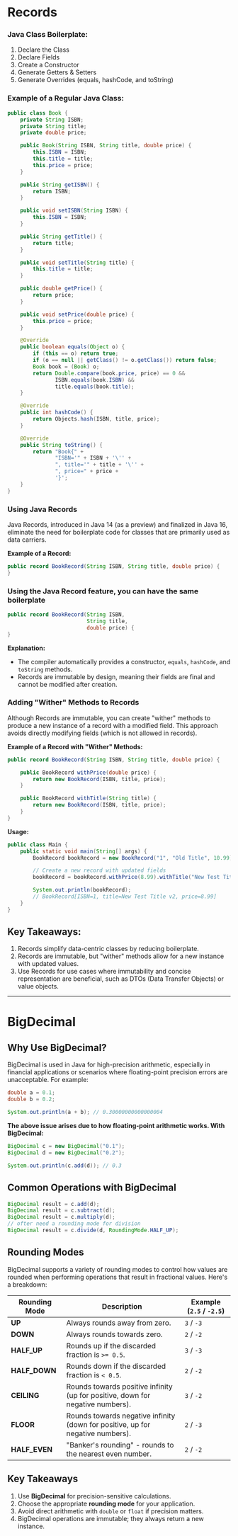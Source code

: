 # Records

### Java Class Boilerplate:
1. Declare the Class
2. Declare Fields
3. Create a Constructor
4. Generate Getters & Setters
5. Generate Overrides (equals, hashCode, and toString)

### Example of a Regular Java Class:
```java
public class Book {
    private String ISBN;
    private String title;
    private double price;

    public Book(String ISBN, String title, double price) {
        this.ISBN = ISBN;
        this.title = title;
        this.price = price;
    }

    public String getISBN() {
        return ISBN;
    }

    public void setISBN(String ISBN) {
        this.ISBN = ISBN;
    }

    public String getTitle() {
        return title;
    }

    public void setTitle(String title) {
        this.title = title;
    }

    public double getPrice() {
        return price;
    }

    public void setPrice(double price) {
        this.price = price;
    }

    @Override
    public boolean equals(Object o) {
        if (this == o) return true;
        if (o == null || getClass() != o.getClass()) return false;
        Book book = (Book) o;
        return Double.compare(book.price, price) == 0 &&
               ISBN.equals(book.ISBN) &&
               title.equals(book.title);
    }

    @Override
    public int hashCode() {
        return Objects.hash(ISBN, title, price);
    }

    @Override
    public String toString() {
        return "Book{" +
               "ISBN='" + ISBN + '\'' +
               ", title='" + title + '\'' +
               ", price=" + price +
               '}';
    }
}

```
### Using Java Records
Java Records, introduced in Java 14 (as a preview) and finalized in Java 16, eliminate the need for boilerplate code for classes that are primarily used as data carriers.

**Example of a Record:**
```java
public record BookRecord(String ISBN, String title, double price) {
}
```

### Using the Java Record feature, you can have the same boilerplate
```java
public record BookRecord(String ISBN,
                         String title,
                         double price) {
}
```
**Explanation:**

- The compiler automatically provides a constructor, `equals`, `hashCode`, and `toString` methods.
- Records are immutable by design, meaning their fields are final and cannot be modified after creation.

### Adding "Wither" Methods to Records
Although Records are immutable, you can create "wither" methods to produce a new instance of a record with a modified field. This approach avoids directly modifying fields (which is not allowed in records).

**Example of a Record with "Wither" Methods:**
```java
public record BookRecord(String ISBN, String title, double price) {

    public BookRecord withPrice(double price) {
        return new BookRecord(ISBN, title, price);
    }

    public BookRecord withTitle(String title) {
        return new BookRecord(ISBN, title, price);
    }
}
```
**Usage:**
```java
public class Main {
    public static void main(String[] args) {
        BookRecord bookRecord = new BookRecord("1", "Old Title", 10.99);

        // Create a new record with updated fields
        bookRecord = bookRecord.withPrice(8.99).withTitle("New Test Title v2");

        System.out.println(bookRecord); 
        // BookRecord[ISBN=1, title=New Test Title v2, price=8.99]
    }
}
```

## Key Takeaways:
1. Records simplify data-centric classes by reducing boilerplate.
2. Records are immutable, but "wither" methods allow for a new instance with updated values.
3. Use Records for use cases where immutability and concise representation are beneficial, such as DTOs (Data Transfer Objects) or value objects.

---

# BigDecimal 

## Why Use BigDecimal?
BigDecimal is used in Java for high-precision arithmetic, especially in financial applications or scenarios where floating-point precision errors are unacceptable. For example:

```java
double a = 0.1;
double b = 0.2;

System.out.println(a + b); // 0.30000000000000004
```

**The above issue arises due to how floating-point arithmetic works. With BigDecimal:**
```java
BigDecimal c = new BigDecimal("0.1");
BigDecimal d = new BigDecimal("0.2");

System.out.println(c.add(d)); // 0.3

```

## Common Operations with BigDecimal
```java
BigDecimal result = c.add(d);
BigDecimal result = c.subtract(d);
BigDecimal result = c.multiply(d);
// ofter need a rounding mode for division
BigDecimal result = c.divide(d, RoundingMode.HALF_UP);
```

## Rounding Modes
BigDecimal supports a variety of rounding modes to control how values are rounded when performing operations that result in fractional values. Here's a breakdown:

| Rounding Mode    | Description                                                                           | Example (`2.5` / `-2.5`) |
|------------------|---------------------------------------------------------------------------------------|--------------------------|
| **UP**           | Always rounds away from zero.                                                         | `3` / `-3`               |
| **DOWN**         | Always rounds towards zero.                                                           | `2` / `-2`               |
| **HALF_UP**      | Rounds up if the discarded fraction is `>= 0.5`.                                       | `3` / `-3`               |
| **HALF_DOWN**    | Rounds down if the discarded fraction is `< 0.5`.                                      | `2` / `-2`               |
| **CEILING**      | Rounds towards positive infinity (up for positive, down for negative numbers).         | `3` / `-2`               |
| **FLOOR**        | Rounds towards negative infinity (down for positive, up for negative numbers).         | `2` / `-3`               |
| **HALF_EVEN**    | "Banker's rounding" - rounds to the nearest even number.                               | `2` / `-2`               |

## Key Takeaways
1. Use **BigDecimal** for precision-sensitive calculations.
2. Choose the appropriate **rounding mode** for your application.
3. Avoid direct arithmetic with `double` or `float` if precision matters.
4. BigDecimal operations are immutable; they always return a new instance.